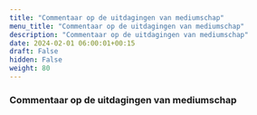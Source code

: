 ```yaml
---
title: "Commentaar op de uitdagingen van mediumschap"
menu_title: "Commentaar op de uitdagingen van mediumschap"
description: "Commentaar op de uitdagingen van mediumschap"
date: 2024-02-01 06:00:01+00:15
draft: False
hidden: False
weight: 80
---
```

### Commentaar op de uitdagingen van mediumschap
